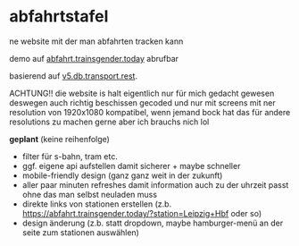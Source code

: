 # abfahrtstafel
ne website mit der man abfahrten tracken kann

demo auf [abfahrt.trainsgender.today](https://abfahrt.trainsgender.today) abrufbar

basierend auf [v5.db.transport.rest](https://v5.db.transport.rest).

ACHTUNG!! die website is halt eigentlich nur für mich gedacht gewesen deswegen auch richtig beschissen gecoded und nur
mit screens mit ner resolution von 1920x1080 kompatibel, wenn jemand bock hat das für andere resolutions zu machen gerne
aber ich brauchs nich lol

**geplant** (keine reihenfolge)
- filter für s-bahn, tram etc.
- ggf. eigene api aufstellen damit sicherer + maybe schneller
- mobile-friendly design (ganz ganz weit in der zukunft)
- aller paar minuten refreshes damit information auch zu der uhrzeit passt ohne das man selbst neuladen muss
- direkte links von stationen erstellen (z.b. https://abfahrt.trainsgender.today/?station=Leipzig+Hbf oder so)
- design änderung (z.b. statt dropdown, maybe hamburger-menü an der seite zum stationen auswählen)

